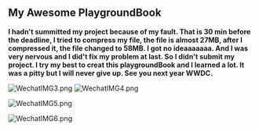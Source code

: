 ## My Awesome PlaygroundBook

**I hadn't summitted my project because of my fault. That is 30 min before the deadline, I tried to compress my file, the file is almost 27MB, after I compressed it, the file changed to 58MB. I got no ideaaaaaaa. And I was very nervous and I did't fix my problem at last. So I didn't submit my project. I try my best to creat this playgroundBook and I learned a lot. It was a pitty but I will never give up. See you next year WWDC.**

![WechatIMG3.png](http://upload-images.jianshu.io/upload_images/2751003-a511e8e84809c5fc.png?imageMogr2/auto-orient/strip%7CimageView2/2/w/1240)
![WechatIMG4.png](http://upload-images.jianshu.io/upload_images/2751003-ac201954efab8b00.png?imageMogr2/auto-orient/strip%7CimageView2/2/w/1240)

![WechatIMG5.png](http://upload-images.jianshu.io/upload_images/2751003-b9eab731455be03b.png?imageMogr2/auto-orient/strip%7CimageView2/2/w/1240)

![WechatIMG6.png](http://upload-images.jianshu.io/upload_images/2751003-8ea7685e82f7a1cb.png?imageMogr2/auto-orient/strip%7CimageView2/2/w/1240)